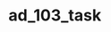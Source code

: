 <!--
    General guidelines
    These are just guidelines, not strict rules - document however seems best.
    A README for a firmware-only project (e.g. Babydriver, MPXE, bootloader, CAN explorer) should answer the following questions:
        - What is it?
        - What problem does it solve?
        - How do I use it? (with usage examples / example commands, etc)
        - How does it work? (architectural overview)
    A README for a board project (powering a hardware board, e.g. power distribution, centre console, charger, BMS carrier) should answer the following questions:
        - What is the purpose of the board?
        - What are all the things that the firmware needs to do?
        - How does it fit into the overall system?
        - How does it work? (architectural overview, e.g. what each module's purpose is or how data flows through the firmware)
-->
# ad_103_task

